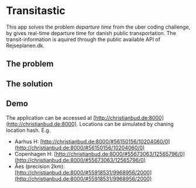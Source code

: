 # Transitastic
This app solves the problem *departure time* from the uber coding challenge, by gives real-time departure time for danish public transportation. The transit-information is aquired through the public available API of Rejseplanen.dk.

## The problem 


## The solution


## Demo
The application can be accessed at [http://christianbud.de:8000](http://christianbud.de:8000). Locations can be simulated by chaning location hash. E.g.

* Aarhus H: [http://christianbud.de:8000/#56150156/10204060/0](http://christianbud.de:8000/#56150156/10204060/0)
* Copenhagen H: [http://christianbud.de:8000/#55673063/12565796/0](http://christianbud.de:8000/#55673063/12565796/0)
* Åes (precision 2km): [http://christianbud.de:8000/#55918531/9968956/2000](http://christianbud.de:8000/#55918531/9968956/2000)


<!---
Create a service that gives real-time departure time for public transportation (use freely available public API). The app should geolocalize the user.

Regardless of whether it's your own code or our coding challenge, write your README as if it was for a production service. Include the following items:

* Description of the problem and solution.
* Whether the solution focuses on back-end, front-end or if it's full stack.
* Reasoning behind your technical choices, including architectural. Trade-offs you might have made, anything you left out, or what you might do differently if you were to spend additional time on the project.
* Link to other code you're particularly proud of.
* Link to your resume or public profile.
* Link to to the hosted application where applicable.
-->
